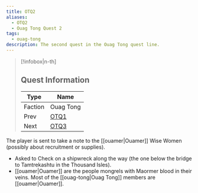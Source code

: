 ```yaml
---
title: OTQ2
aliases:
  - OTQ2
  - Ouag Tong Quest 2
tags:
  - ouag-tong
description: The second quest in the Ouag Tong quest line.
---
```

> [!infobox|n-th]
> 
> ## Quest Information
> 
> | Type | Name |
> | --- | --- |
> | Faction | Ouag Tong |
> | Prev | [OTQ1](otq1.md) |
> | Next | [OTQ3](otq3.md) |

The player is sent to take a note to the [[ouamer|Ouamer]] Wise Women (possibly about recruitment or supplies).
* Asked to Check on a shipwreck along the way (the one below the bridge to Tamtrekashtu in the Thousand Isles).
* [[ouamer|Ouamer]] are the people mongrels with Maormer blood in their veins. Most of the [[ouag-tong|Ouag Tong]] members are [[ouamer|Ouamer]].